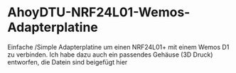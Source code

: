 # AhoyDTU-NRF24L01-Wemos-Adapterplatine
Einfache /Simple Adapterplatine um einen NRF24L01+ mit einem Wemos D1 zu verbinden. Ich habe dazu auch ein passendes Gehäuse (3D Druck) entworfen, die Datein sind beigefügt hier
